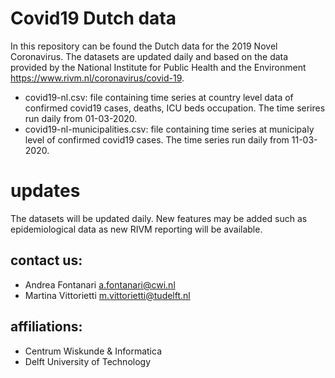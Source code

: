 
# Covid19 Dutch data
In this repository can be found the Dutch data for the 2019 Novel Coronavirus. The datasets are updated daily and based on the data provided by the National Institute for Public Health and the Environment https://www.rivm.nl/coronavirus/covid-19.



* covid19-nl.csv: file containing time series at country level data of confirmed covid19 cases, deaths, ICU beds occupation.
  The time serires run daily from 01-03-2020.
* covid19-nl-municipalities.csv: file containing time series at municipaly level of confirmed covid19 cases.
 The time series run daily from 11-03-2020.

# updates
The datasets will be updated daily. New features may be added such as epidemiological data as new RIVM reporting will be available.

## contact us:
 - Andrea Fontanari a.fontanari@cwi.nl
 - Martina Vittorietti m.vittorietti@tudelft.nl
 
## affiliations:
- Centrum Wiskunde & Informatica
- Delft University of Technology
